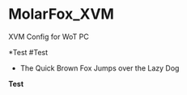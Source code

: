 # MolarFox_XVM
XVM Config for WoT PC


*Test
#Test

* The Quick Brown Fox Jumps over the Lazy Dog

**Test**
